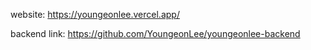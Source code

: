 website: https://youngeonlee.vercel.app/

backend link: https://github.com/YoungeonLee/youngeonlee-backend
